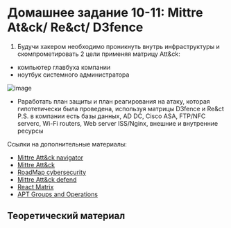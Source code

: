 # Домашнее задание 10-11: Mittre At&ck/ Re&ct/ D3fence
1. Будучи хакером необходимо проникнуть внутрь инфраструктуры и скомпрометировать 2 цели применяя матрицу Att&ck:  
- компьютер главбуха компании  
- ноутбук системного администратора  

![image]()  

- Раработать план защиты и план реагирования на атаку, которая гипотетически была проведена, используя матрицы D3fence и Re&ct
P.S. в компании есть базы данных, AD DC, Cisco ASA, FTP/NFC serverc, Wi-Fi routers, Web server ISS/Nginx, внешние и внутренние ресурсы

Ссылки на дополнительные материалы:  
- [Mittre Att&ck navigator](https://mitre-attack.github.io/attack-navigator/)
- [Mittre Att&ck](https://attack.mitre.org/)
- [RoadMap cybersecurity](https://roadmap.sh/cyber-security)
- [Mittre Att&ck defend](https://d3fend.mitre.org/)
- [React Matrix](https://atc-project.github.io/react-navigator/)
- [APT Groups and Operations](https://docs.google.com/spreadsheets/d/1H9_xaxQHpWaa4O_Son4Gx0YOIzlcBWMsdvePFX68EKU/edit?pli=1&gid=1636225066)

## Теоретический материал  
